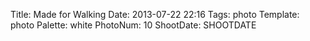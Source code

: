 Title: Made for Walking
Date: 2013-07-22 22:16
Tags: photo
Template: photo
Palette: white
PhotoNum: 10
ShootDate: SHOOTDATE

